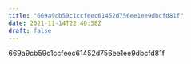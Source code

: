 ```yaml
---
title: "669a9cb59c1ccfeec61452d756ee1ee9dbcfd81f"
date: 2021-11-14T22:40:38Z
draft: false
---
```


669a9cb59c1ccfeec61452d756ee1ee9dbcfd81f
